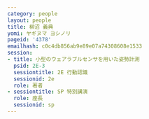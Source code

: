 ```yaml
---
category: people
layout: people
title: 柳沼 義典
yomi: ヤギヌマ ヨシノリ
pageid: '4378'
emailhash: c0c4db856ab9e89e07a74308608e1533
session:
- title: 小型のウェアラブルセンサを用いた姿勢計測
  psid: 2E-3
  sessiontitle: 2E 行動認識
  sessionid: 2e
  role: 著者
- sessiontitle: SP 特別講演
  role: 座長
  sessionid: sp
---
```

